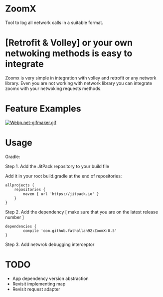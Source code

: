 # ZoomX

Tool to log all network calls in a suitable format.

# [Retrofit & Volley] or your own netwoking methods is easy to integrate

Zoomx is very simple in integration with volley and retrofit or any network library. Even you are not working with network library you can integrate zoomx with your netwoking requests methods. 

# Feature Examples

[![Webp.net-gifmaker.gif](https://s17.postimg.org/8gz1mfrin/Webp.net-gifmaker.gif)](https://postimg.org/image/cq3rolurv/)

# Usage 

Gradle:

Step 1. Add the JitPack repository to your build file

Add it in your root build.gradle at the end of repositories:

	allprojects {
		repositories {
			maven { url 'https://jitpack.io' }
		}
	}
  
Step 2. Add the dependency [ make sure that you are on the latest release number ]

	dependencies {
	        compile 'com.github.fathallah92:ZoomX:0.5'
	}
  
  Step 3. Add netwrok debugging interceptor 
  
  # TODO
  
  - App dependency version abstraction
  - Revisit implementing map
  - Revisit request adapter
  
